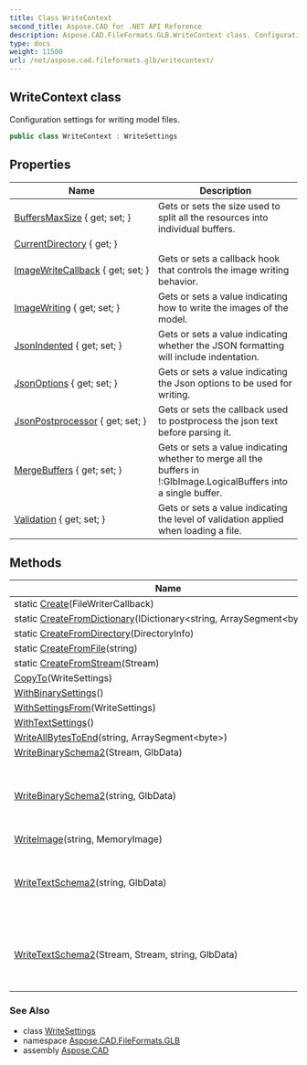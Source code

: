 ```yaml
---
title: Class WriteContext
second_title: Aspose.CAD for .NET API Reference
description: Aspose.CAD.FileFormats.GLB.WriteContext class. Configuration settings for writing model files
type: docs
weight: 11500
url: /net/aspose.cad.fileformats.glb/writecontext/
---
```

## WriteContext class

Configuration settings for writing model files.

```csharp
public class WriteContext : WriteSettings
```

## Properties

| Name | Description |
| --- | --- |
| [BuffersMaxSize](../../aspose.cad.fileformats.glb/writesettings/buffersmaxsize/) { get; set; } | Gets or sets the size used to split all the resources into individual buffers. |
| [CurrentDirectory](../../aspose.cad.fileformats.glb/writecontext/currentdirectory/) { get; } |  |
| [ImageWriteCallback](../../aspose.cad.fileformats.glb/writesettings/imagewritecallback/) { get; set; } | Gets or sets a callback hook that controls the image writing behavior. |
| [ImageWriting](../../aspose.cad.fileformats.glb/writesettings/imagewriting/) { get; set; } | Gets or sets a value indicating how to write the images of the model. |
| [JsonIndented](../../aspose.cad.fileformats.glb/writesettings/jsonindented/) { get; set; } | Gets or sets a value indicating whether the JSON formatting will include indentation. |
| [JsonOptions](../../aspose.cad.fileformats.glb/writesettings/jsonoptions/) { get; set; } | Gets or sets a value indicating the Json options to be used for writing. |
| [JsonPostprocessor](../../aspose.cad.fileformats.glb/writesettings/jsonpostprocessor/) { get; set; } | Gets or sets the callback used to postprocess the json text before parsing it. |
| [MergeBuffers](../../aspose.cad.fileformats.glb/writesettings/mergebuffers/) { get; set; } | Gets or sets a value indicating whether to merge all the buffers in !:GlbImage.LogicalBuffers into a single buffer. |
| [Validation](../../aspose.cad.fileformats.glb/writesettings/validation/) { get; set; } | Gets or sets a value indicating the level of validation applied when loading a file. |

## Methods

| Name | Description |
| --- | --- |
| static [Create](../../aspose.cad.fileformats.glb/writecontext/create/)(FileWriterCallback) |  |
| static [CreateFromDictionary](../../aspose.cad.fileformats.glb/writecontext/createfromdictionary/)(IDictionary&lt;string, ArraySegment&lt;byte&gt;&gt;) |  |
| static [CreateFromDirectory](../../aspose.cad.fileformats.glb/writecontext/createfromdirectory/)(DirectoryInfo) |  |
| static [CreateFromFile](../../aspose.cad.fileformats.glb/writecontext/createfromfile/)(string) |  |
| static [CreateFromStream](../../aspose.cad.fileformats.glb/writecontext/createfromstream/)(Stream) |  |
| [CopyTo](../../aspose.cad.fileformats.glb/writesettings/copyto/)(WriteSettings) |  |
| [WithBinarySettings](../../aspose.cad.fileformats.glb/writecontext/withbinarysettings/)() |  |
| [WithSettingsFrom](../../aspose.cad.fileformats.glb/writecontext/withsettingsfrom/)(WriteSettings) |  |
| [WithTextSettings](../../aspose.cad.fileformats.glb/writecontext/withtextsettings/)() |  |
| [WriteAllBytesToEnd](../../aspose.cad.fileformats.glb/writecontext/writeallbytestoend/)(string, ArraySegment&lt;byte&gt;) |  |
| [WriteBinarySchema2](../../aspose.cad.fileformats.glb/writecontext/writebinaryschema2/#writebinaryschema2)(Stream, GlbData) |  |
| [WriteBinarySchema2](../../aspose.cad.fileformats.glb/writecontext/writebinaryschema2/#writebinaryschema2_1)(string, GlbData) | Writes *model* to this context using the GLB binary container. |
| [WriteImage](../../aspose.cad.fileformats.glb/writecontext/writeimage/)(string, MemoryImage) |  |
| [WriteTextSchema2](../../aspose.cad.fileformats.glb/writecontext/writetextschema2/#writetextschema2_1)(string, GlbData) | Writes *model* to this context using the glTF json container. |
| [WriteTextSchema2](../../aspose.cad.fileformats.glb/writecontext/writetextschema2/#writetextschema2)(Stream, Stream, string, GlbData) | Writes *model* to this context using the glTF json container. |

### See Also

* class [WriteSettings](../writesettings/)
* namespace [Aspose.CAD.FileFormats.GLB](../../aspose.cad.fileformats.glb/)
* assembly [Aspose.CAD](../../)


